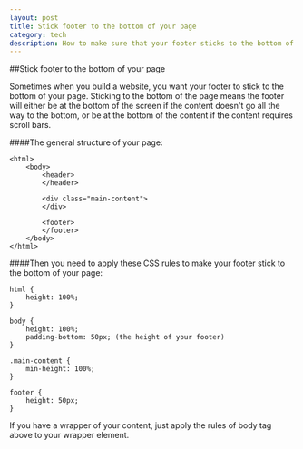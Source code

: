 ```yaml
---
layout: post
title: Stick footer to the bottom of your page
category: tech
description: How to make sure that your footer sticks to the bottom of your page no matter how many contents you have on your page? 
---
```


##Stick footer to the bottom of your page

Sometimes when you build a website, you want your footer to stick to the bottom of your page. Sticking to the bottom of the page means the footer will either be at the bottom of the screen if the content doesn't go all the way to the bottom, or be at the bottom of the content if the content requires scroll bars.

####The general structure of your page:
	
	<html>
		<body>
			<header>
			</header>
			
			<div class="main-content">
			</div>
			
			<footer>
			</footer>
		</body>
	</html>

####Then you need to apply these CSS rules to make your footer stick to the bottom of your page:

	html {
		height: 100%;
	}
	
	body {
		height: 100%;
		padding-bottom: 50px; (the height of your footer)
	}
	
	.main-content {
		min-height: 100%;
	}
	
	footer {
		height: 50px;
	}

If you have a wrapper of your content, just apply the rules of body tag above to your wrapper element.